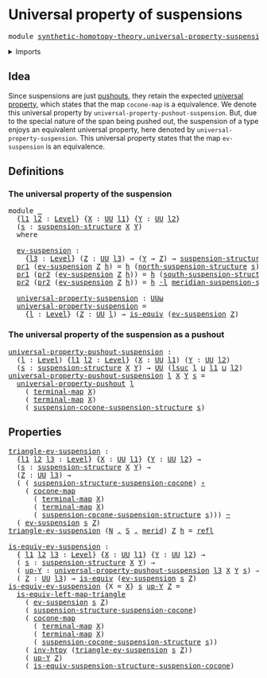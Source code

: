 # Universal property of suspensions

<pre class="Agda"><a id="46" class="Keyword">module</a> <a id="53" href="synthetic-homotopy-theory.universal-property-suspensions.html" class="Module">synthetic-homotopy-theory.universal-property-suspensions</a> <a id="110" class="Keyword">where</a>
</pre>
<details><summary>Imports</summary>

<pre class="Agda"><a id="166" class="Keyword">open</a> <a id="171" class="Keyword">import</a> <a id="178" href="foundation.constant-maps.html" class="Module">foundation.constant-maps</a>
<a id="203" class="Keyword">open</a> <a id="208" class="Keyword">import</a> <a id="215" href="foundation.dependent-pair-types.html" class="Module">foundation.dependent-pair-types</a>
<a id="247" class="Keyword">open</a> <a id="252" class="Keyword">import</a> <a id="259" href="foundation.equivalences.html" class="Module">foundation.equivalences</a>
<a id="283" class="Keyword">open</a> <a id="288" class="Keyword">import</a> <a id="295" href="foundation.function-types.html" class="Module">foundation.function-types</a>
<a id="321" class="Keyword">open</a> <a id="326" class="Keyword">import</a> <a id="333" href="foundation.homotopies.html" class="Module">foundation.homotopies</a>
<a id="355" class="Keyword">open</a> <a id="360" class="Keyword">import</a> <a id="367" href="foundation.identity-types.html" class="Module">foundation.identity-types</a>
<a id="393" class="Keyword">open</a> <a id="398" class="Keyword">import</a> <a id="405" href="foundation.unit-type.html" class="Module">foundation.unit-type</a>
<a id="426" class="Keyword">open</a> <a id="431" class="Keyword">import</a> <a id="438" href="foundation.universe-levels.html" class="Module">foundation.universe-levels</a>
<a id="465" class="Keyword">open</a> <a id="470" class="Keyword">import</a> <a id="477" href="foundation.whiskering-homotopies.html" class="Module">foundation.whiskering-homotopies</a>

<a id="511" class="Keyword">open</a> <a id="516" class="Keyword">import</a> <a id="523" href="synthetic-homotopy-theory.cocones-under-spans.html" class="Module">synthetic-homotopy-theory.cocones-under-spans</a>
<a id="569" class="Keyword">open</a> <a id="574" class="Keyword">import</a> <a id="581" href="synthetic-homotopy-theory.suspension-structures.html" class="Module">synthetic-homotopy-theory.suspension-structures</a>
<a id="629" class="Keyword">open</a> <a id="634" class="Keyword">import</a> <a id="641" href="synthetic-homotopy-theory.universal-property-pushouts.html" class="Module">synthetic-homotopy-theory.universal-property-pushouts</a>
</pre>
</details>

## Idea

Since suspensions are just [pushouts](synthetic-homotopy-theory.pushouts.md),
they retain the expected
[universal property](synthetic-homotopy-theory.universal-property-pushouts.md),
which states that the map `cocone-map` is a equivalence. We denote this
universal property by `universal-property-pushout-suspension`. But, due to the
special nature of the span being pushed out, the suspension of a type enjoys an
equivalent universal property, here denoted by `universal-property-suspension`.
This universal property states that the map `ev-suspension` is an equivalence.

## Definitions

### The universal property of the suspension

<pre class="Agda"><a id="1365" class="Keyword">module</a> <a id="1372" href="synthetic-homotopy-theory.universal-property-suspensions.html#1372" class="Module">_</a>
  <a id="1376" class="Symbol">{</a><a id="1377" href="synthetic-homotopy-theory.universal-property-suspensions.html#1377" class="Bound">l1</a> <a id="1380" href="synthetic-homotopy-theory.universal-property-suspensions.html#1380" class="Bound">l2</a> <a id="1383" class="Symbol">:</a> <a id="1385" href="Agda.Primitive.html#742" class="Postulate">Level</a><a id="1390" class="Symbol">}</a> <a id="1392" class="Symbol">{</a><a id="1393" href="synthetic-homotopy-theory.universal-property-suspensions.html#1393" class="Bound">X</a> <a id="1395" class="Symbol">:</a> <a id="1397" href="Agda.Primitive.html#388" class="Primitive">UU</a> <a id="1400" href="synthetic-homotopy-theory.universal-property-suspensions.html#1377" class="Bound">l1</a><a id="1402" class="Symbol">}</a> <a id="1404" class="Symbol">{</a><a id="1405" href="synthetic-homotopy-theory.universal-property-suspensions.html#1405" class="Bound">Y</a> <a id="1407" class="Symbol">:</a> <a id="1409" href="Agda.Primitive.html#388" class="Primitive">UU</a> <a id="1412" href="synthetic-homotopy-theory.universal-property-suspensions.html#1380" class="Bound">l2</a><a id="1414" class="Symbol">}</a>
  <a id="1418" class="Symbol">(</a><a id="1419" href="synthetic-homotopy-theory.universal-property-suspensions.html#1419" class="Bound">s</a> <a id="1421" class="Symbol">:</a> <a id="1423" href="synthetic-homotopy-theory.suspension-structures.html#2110" class="Function">suspension-structure</a> <a id="1444" href="synthetic-homotopy-theory.universal-property-suspensions.html#1393" class="Bound">X</a> <a id="1446" href="synthetic-homotopy-theory.universal-property-suspensions.html#1405" class="Bound">Y</a><a id="1447" class="Symbol">)</a>
  <a id="1451" class="Keyword">where</a>

  <a id="1460" href="synthetic-homotopy-theory.universal-property-suspensions.html#1460" class="Function">ev-suspension</a> <a id="1474" class="Symbol">:</a>
    <a id="1480" class="Symbol">{</a><a id="1481" href="synthetic-homotopy-theory.universal-property-suspensions.html#1481" class="Bound">l3</a> <a id="1484" class="Symbol">:</a> <a id="1486" href="Agda.Primitive.html#742" class="Postulate">Level</a><a id="1491" class="Symbol">}</a> <a id="1493" class="Symbol">(</a><a id="1494" href="synthetic-homotopy-theory.universal-property-suspensions.html#1494" class="Bound">Z</a> <a id="1496" class="Symbol">:</a> <a id="1498" href="Agda.Primitive.html#388" class="Primitive">UU</a> <a id="1501" href="synthetic-homotopy-theory.universal-property-suspensions.html#1481" class="Bound">l3</a><a id="1503" class="Symbol">)</a> <a id="1505" class="Symbol">→</a> <a id="1507" class="Symbol">(</a><a id="1508" href="synthetic-homotopy-theory.universal-property-suspensions.html#1405" class="Bound">Y</a> <a id="1510" class="Symbol">→</a> <a id="1512" href="synthetic-homotopy-theory.universal-property-suspensions.html#1494" class="Bound">Z</a><a id="1513" class="Symbol">)</a> <a id="1515" class="Symbol">→</a> <a id="1517" href="synthetic-homotopy-theory.suspension-structures.html#2110" class="Function">suspension-structure</a> <a id="1538" href="synthetic-homotopy-theory.universal-property-suspensions.html#1393" class="Bound">X</a> <a id="1540" href="synthetic-homotopy-theory.universal-property-suspensions.html#1494" class="Bound">Z</a>
  <a id="1544" href="foundation.dependent-pair-types.html#603" class="Field">pr1</a> <a id="1548" class="Symbol">(</a><a id="1549" href="synthetic-homotopy-theory.universal-property-suspensions.html#1460" class="Function">ev-suspension</a> <a id="1563" href="synthetic-homotopy-theory.universal-property-suspensions.html#1563" class="Bound">Z</a> <a id="1565" href="synthetic-homotopy-theory.universal-property-suspensions.html#1565" class="Bound">h</a><a id="1566" class="Symbol">)</a> <a id="1568" class="Symbol">=</a> <a id="1570" href="synthetic-homotopy-theory.universal-property-suspensions.html#1565" class="Bound">h</a> <a id="1572" class="Symbol">(</a><a id="1573" href="synthetic-homotopy-theory.suspension-structures.html#2274" class="Function">north-suspension-structure</a> <a id="1600" href="synthetic-homotopy-theory.universal-property-suspensions.html#1419" class="Bound">s</a><a id="1601" class="Symbol">)</a>
  <a id="1605" href="foundation.dependent-pair-types.html#603" class="Field">pr1</a> <a id="1609" class="Symbol">(</a><a id="1610" href="foundation.dependent-pair-types.html#615" class="Field">pr2</a> <a id="1614" class="Symbol">(</a><a id="1615" href="synthetic-homotopy-theory.universal-property-suspensions.html#1460" class="Function">ev-suspension</a> <a id="1629" href="synthetic-homotopy-theory.universal-property-suspensions.html#1629" class="Bound">Z</a> <a id="1631" href="synthetic-homotopy-theory.universal-property-suspensions.html#1631" class="Bound">h</a><a id="1632" class="Symbol">))</a> <a id="1635" class="Symbol">=</a> <a id="1637" href="synthetic-homotopy-theory.universal-property-suspensions.html#1631" class="Bound">h</a> <a id="1639" class="Symbol">(</a><a id="1640" href="synthetic-homotopy-theory.suspension-structures.html#2374" class="Function">south-suspension-structure</a> <a id="1667" href="synthetic-homotopy-theory.universal-property-suspensions.html#1419" class="Bound">s</a><a id="1668" class="Symbol">)</a>
  <a id="1672" href="foundation.dependent-pair-types.html#615" class="Field">pr2</a> <a id="1676" class="Symbol">(</a><a id="1677" href="foundation.dependent-pair-types.html#615" class="Field">pr2</a> <a id="1681" class="Symbol">(</a><a id="1682" href="synthetic-homotopy-theory.universal-property-suspensions.html#1460" class="Function">ev-suspension</a> <a id="1696" href="synthetic-homotopy-theory.universal-property-suspensions.html#1696" class="Bound">Z</a> <a id="1698" href="synthetic-homotopy-theory.universal-property-suspensions.html#1698" class="Bound">h</a><a id="1699" class="Symbol">))</a> <a id="1702" class="Symbol">=</a> <a id="1704" href="synthetic-homotopy-theory.universal-property-suspensions.html#1698" class="Bound">h</a> <a id="1706" href="foundation-core.whiskering-homotopies.html#1637" class="Function Operator">·l</a> <a id="1709" href="synthetic-homotopy-theory.suspension-structures.html#2482" class="Function">meridian-suspension-structure</a> <a id="1739" href="synthetic-homotopy-theory.universal-property-suspensions.html#1419" class="Bound">s</a>

  <a id="1744" href="synthetic-homotopy-theory.universal-property-suspensions.html#1744" class="Function">universal-property-suspension</a> <a id="1774" class="Symbol">:</a> <a id="1776" href="Agda.Primitive.html#512" class="Primitive">UUω</a>
  <a id="1782" href="synthetic-homotopy-theory.universal-property-suspensions.html#1744" class="Function">universal-property-suspension</a> <a id="1812" class="Symbol">=</a>
    <a id="1818" class="Symbol">{</a><a id="1819" href="synthetic-homotopy-theory.universal-property-suspensions.html#1819" class="Bound">l</a> <a id="1821" class="Symbol">:</a> <a id="1823" href="Agda.Primitive.html#742" class="Postulate">Level</a><a id="1828" class="Symbol">}</a> <a id="1830" class="Symbol">(</a><a id="1831" href="synthetic-homotopy-theory.universal-property-suspensions.html#1831" class="Bound">Z</a> <a id="1833" class="Symbol">:</a> <a id="1835" href="Agda.Primitive.html#388" class="Primitive">UU</a> <a id="1838" href="synthetic-homotopy-theory.universal-property-suspensions.html#1819" class="Bound">l</a><a id="1839" class="Symbol">)</a> <a id="1841" class="Symbol">→</a> <a id="1843" href="foundation-core.equivalences.html#1647" class="Function">is-equiv</a> <a id="1852" class="Symbol">(</a><a id="1853" href="synthetic-homotopy-theory.universal-property-suspensions.html#1460" class="Function">ev-suspension</a> <a id="1867" href="synthetic-homotopy-theory.universal-property-suspensions.html#1831" class="Bound">Z</a><a id="1868" class="Symbol">)</a>
</pre>
### The universal property of the suspension as a pushout

<pre class="Agda"><a id="universal-property-pushout-suspension"></a><a id="1942" href="synthetic-homotopy-theory.universal-property-suspensions.html#1942" class="Function">universal-property-pushout-suspension</a> <a id="1980" class="Symbol">:</a>
  <a id="1984" class="Symbol">(</a><a id="1985" href="synthetic-homotopy-theory.universal-property-suspensions.html#1985" class="Bound">l</a> <a id="1987" class="Symbol">:</a> <a id="1989" href="Agda.Primitive.html#742" class="Postulate">Level</a><a id="1994" class="Symbol">)</a> <a id="1996" class="Symbol">{</a><a id="1997" href="synthetic-homotopy-theory.universal-property-suspensions.html#1997" class="Bound">l1</a> <a id="2000" href="synthetic-homotopy-theory.universal-property-suspensions.html#2000" class="Bound">l2</a> <a id="2003" class="Symbol">:</a> <a id="2005" href="Agda.Primitive.html#742" class="Postulate">Level</a><a id="2010" class="Symbol">}</a> <a id="2012" class="Symbol">(</a><a id="2013" href="synthetic-homotopy-theory.universal-property-suspensions.html#2013" class="Bound">X</a> <a id="2015" class="Symbol">:</a> <a id="2017" href="Agda.Primitive.html#388" class="Primitive">UU</a> <a id="2020" href="synthetic-homotopy-theory.universal-property-suspensions.html#1997" class="Bound">l1</a><a id="2022" class="Symbol">)</a> <a id="2024" class="Symbol">(</a><a id="2025" href="synthetic-homotopy-theory.universal-property-suspensions.html#2025" class="Bound">Y</a> <a id="2027" class="Symbol">:</a> <a id="2029" href="Agda.Primitive.html#388" class="Primitive">UU</a> <a id="2032" href="synthetic-homotopy-theory.universal-property-suspensions.html#2000" class="Bound">l2</a><a id="2034" class="Symbol">)</a>
  <a id="2038" class="Symbol">(</a><a id="2039" href="synthetic-homotopy-theory.universal-property-suspensions.html#2039" class="Bound">s</a> <a id="2041" class="Symbol">:</a> <a id="2043" href="synthetic-homotopy-theory.suspension-structures.html#2110" class="Function">suspension-structure</a> <a id="2064" href="synthetic-homotopy-theory.universal-property-suspensions.html#2013" class="Bound">X</a> <a id="2066" href="synthetic-homotopy-theory.universal-property-suspensions.html#2025" class="Bound">Y</a><a id="2067" class="Symbol">)</a> <a id="2069" class="Symbol">→</a> <a id="2071" href="Agda.Primitive.html#388" class="Primitive">UU</a> <a id="2074" class="Symbol">(</a><a id="2075" href="Agda.Primitive.html#931" class="Primitive">lsuc</a> <a id="2080" href="synthetic-homotopy-theory.universal-property-suspensions.html#1985" class="Bound">l</a> <a id="2082" href="Agda.Primitive.html#961" class="Primitive Operator">⊔</a> <a id="2084" href="synthetic-homotopy-theory.universal-property-suspensions.html#1997" class="Bound">l1</a> <a id="2087" href="Agda.Primitive.html#961" class="Primitive Operator">⊔</a> <a id="2089" href="synthetic-homotopy-theory.universal-property-suspensions.html#2000" class="Bound">l2</a><a id="2091" class="Symbol">)</a>
<a id="2093" href="synthetic-homotopy-theory.universal-property-suspensions.html#1942" class="Function">universal-property-pushout-suspension</a> <a id="2131" href="synthetic-homotopy-theory.universal-property-suspensions.html#2131" class="Bound">l</a> <a id="2133" href="synthetic-homotopy-theory.universal-property-suspensions.html#2133" class="Bound">X</a> <a id="2135" href="synthetic-homotopy-theory.universal-property-suspensions.html#2135" class="Bound">Y</a> <a id="2137" href="synthetic-homotopy-theory.universal-property-suspensions.html#2137" class="Bound">s</a> <a id="2139" class="Symbol">=</a>
  <a id="2143" href="synthetic-homotopy-theory.universal-property-pushouts.html#2873" class="Function">universal-property-pushout</a> <a id="2170" href="synthetic-homotopy-theory.universal-property-suspensions.html#2131" class="Bound">l</a>
    <a id="2176" class="Symbol">(</a> <a id="2178" href="foundation.unit-type.html#1085" class="Function">terminal-map</a> <a id="2191" href="synthetic-homotopy-theory.universal-property-suspensions.html#2133" class="Bound">X</a><a id="2192" class="Symbol">)</a>
    <a id="2198" class="Symbol">(</a> <a id="2200" href="foundation.unit-type.html#1085" class="Function">terminal-map</a> <a id="2213" href="synthetic-homotopy-theory.universal-property-suspensions.html#2133" class="Bound">X</a><a id="2214" class="Symbol">)</a>
    <a id="2220" class="Symbol">(</a> <a id="2222" href="synthetic-homotopy-theory.suspension-structures.html#2829" class="Function">suspension-cocone-suspension-structure</a> <a id="2261" href="synthetic-homotopy-theory.universal-property-suspensions.html#2137" class="Bound">s</a><a id="2262" class="Symbol">)</a>
</pre>
## Properties

<pre class="Agda"><a id="triangle-ev-suspension"></a><a id="2292" href="synthetic-homotopy-theory.universal-property-suspensions.html#2292" class="Function">triangle-ev-suspension</a> <a id="2315" class="Symbol">:</a>
  <a id="2319" class="Symbol">{</a><a id="2320" href="synthetic-homotopy-theory.universal-property-suspensions.html#2320" class="Bound">l1</a> <a id="2323" href="synthetic-homotopy-theory.universal-property-suspensions.html#2323" class="Bound">l2</a> <a id="2326" href="synthetic-homotopy-theory.universal-property-suspensions.html#2326" class="Bound">l3</a> <a id="2329" class="Symbol">:</a> <a id="2331" href="Agda.Primitive.html#742" class="Postulate">Level</a><a id="2336" class="Symbol">}</a> <a id="2338" class="Symbol">{</a><a id="2339" href="synthetic-homotopy-theory.universal-property-suspensions.html#2339" class="Bound">X</a> <a id="2341" class="Symbol">:</a> <a id="2343" href="Agda.Primitive.html#388" class="Primitive">UU</a> <a id="2346" href="synthetic-homotopy-theory.universal-property-suspensions.html#2320" class="Bound">l1</a><a id="2348" class="Symbol">}</a> <a id="2350" class="Symbol">{</a><a id="2351" href="synthetic-homotopy-theory.universal-property-suspensions.html#2351" class="Bound">Y</a> <a id="2353" class="Symbol">:</a> <a id="2355" href="Agda.Primitive.html#388" class="Primitive">UU</a> <a id="2358" href="synthetic-homotopy-theory.universal-property-suspensions.html#2323" class="Bound">l2</a><a id="2360" class="Symbol">}</a> <a id="2362" class="Symbol">→</a>
  <a id="2366" class="Symbol">(</a><a id="2367" href="synthetic-homotopy-theory.universal-property-suspensions.html#2367" class="Bound">s</a> <a id="2369" class="Symbol">:</a> <a id="2371" href="synthetic-homotopy-theory.suspension-structures.html#2110" class="Function">suspension-structure</a> <a id="2392" href="synthetic-homotopy-theory.universal-property-suspensions.html#2339" class="Bound">X</a> <a id="2394" href="synthetic-homotopy-theory.universal-property-suspensions.html#2351" class="Bound">Y</a><a id="2395" class="Symbol">)</a> <a id="2397" class="Symbol">→</a>
  <a id="2401" class="Symbol">(</a><a id="2402" href="synthetic-homotopy-theory.universal-property-suspensions.html#2402" class="Bound">Z</a> <a id="2404" class="Symbol">:</a> <a id="2406" href="Agda.Primitive.html#388" class="Primitive">UU</a> <a id="2409" href="synthetic-homotopy-theory.universal-property-suspensions.html#2326" class="Bound">l3</a><a id="2411" class="Symbol">)</a> <a id="2413" class="Symbol">→</a>
  <a id="2417" class="Symbol">(</a> <a id="2419" class="Symbol">(</a> <a id="2421" href="synthetic-homotopy-theory.suspension-structures.html#3155" class="Function">suspension-structure-suspension-cocone</a><a id="2459" class="Symbol">)</a> <a id="2461" href="foundation-core.function-types.html#455" class="Function Operator">∘</a>
    <a id="2467" class="Symbol">(</a> <a id="2469" href="synthetic-homotopy-theory.cocones-under-spans.html#5140" class="Function">cocone-map</a>
      <a id="2486" class="Symbol">(</a> <a id="2488" href="foundation.unit-type.html#1085" class="Function">terminal-map</a> <a id="2501" href="synthetic-homotopy-theory.universal-property-suspensions.html#2339" class="Bound">X</a><a id="2502" class="Symbol">)</a>
      <a id="2510" class="Symbol">(</a> <a id="2512" href="foundation.unit-type.html#1085" class="Function">terminal-map</a> <a id="2525" href="synthetic-homotopy-theory.universal-property-suspensions.html#2339" class="Bound">X</a><a id="2526" class="Symbol">)</a>
      <a id="2534" class="Symbol">(</a> <a id="2536" href="synthetic-homotopy-theory.suspension-structures.html#2829" class="Function">suspension-cocone-suspension-structure</a> <a id="2575" href="synthetic-homotopy-theory.universal-property-suspensions.html#2367" class="Bound">s</a><a id="2576" class="Symbol">)))</a> <a id="2580" href="foundation-core.homotopies.html#2717" class="Function Operator">~</a>
  <a id="2584" class="Symbol">(</a> <a id="2586" href="synthetic-homotopy-theory.universal-property-suspensions.html#1460" class="Function">ev-suspension</a> <a id="2600" href="synthetic-homotopy-theory.universal-property-suspensions.html#2367" class="Bound">s</a> <a id="2602" href="synthetic-homotopy-theory.universal-property-suspensions.html#2402" class="Bound">Z</a><a id="2603" class="Symbol">)</a>
<a id="2605" href="synthetic-homotopy-theory.universal-property-suspensions.html#2292" class="Function">triangle-ev-suspension</a> <a id="2628" class="Symbol">(</a><a id="2629" href="synthetic-homotopy-theory.universal-property-suspensions.html#2629" class="Bound">N</a> <a id="2631" href="foundation.dependent-pair-types.html#689" class="InductiveConstructor Operator">,</a> <a id="2633" href="synthetic-homotopy-theory.universal-property-suspensions.html#2633" class="Bound">S</a> <a id="2635" href="foundation.dependent-pair-types.html#689" class="InductiveConstructor Operator">,</a> <a id="2637" href="synthetic-homotopy-theory.universal-property-suspensions.html#2637" class="Bound">merid</a><a id="2642" class="Symbol">)</a> <a id="2644" href="synthetic-homotopy-theory.universal-property-suspensions.html#2644" class="Bound">Z</a> <a id="2646" href="synthetic-homotopy-theory.universal-property-suspensions.html#2646" class="Bound">h</a> <a id="2648" class="Symbol">=</a> <a id="2650" href="foundation-core.identity-types.html#1922" class="InductiveConstructor">refl</a>

<a id="is-equiv-ev-suspension"></a><a id="2656" href="synthetic-homotopy-theory.universal-property-suspensions.html#2656" class="Function">is-equiv-ev-suspension</a> <a id="2679" class="Symbol">:</a>
  <a id="2683" class="Symbol">{</a> <a id="2685" href="synthetic-homotopy-theory.universal-property-suspensions.html#2685" class="Bound">l1</a> <a id="2688" href="synthetic-homotopy-theory.universal-property-suspensions.html#2688" class="Bound">l2</a> <a id="2691" href="synthetic-homotopy-theory.universal-property-suspensions.html#2691" class="Bound">l3</a> <a id="2694" class="Symbol">:</a> <a id="2696" href="Agda.Primitive.html#742" class="Postulate">Level</a><a id="2701" class="Symbol">}</a> <a id="2703" class="Symbol">{</a><a id="2704" href="synthetic-homotopy-theory.universal-property-suspensions.html#2704" class="Bound">X</a> <a id="2706" class="Symbol">:</a> <a id="2708" href="Agda.Primitive.html#388" class="Primitive">UU</a> <a id="2711" href="synthetic-homotopy-theory.universal-property-suspensions.html#2685" class="Bound">l1</a><a id="2713" class="Symbol">}</a> <a id="2715" class="Symbol">{</a><a id="2716" href="synthetic-homotopy-theory.universal-property-suspensions.html#2716" class="Bound">Y</a> <a id="2718" class="Symbol">:</a> <a id="2720" href="Agda.Primitive.html#388" class="Primitive">UU</a> <a id="2723" href="synthetic-homotopy-theory.universal-property-suspensions.html#2688" class="Bound">l2</a><a id="2725" class="Symbol">}</a> <a id="2727" class="Symbol">→</a>
  <a id="2731" class="Symbol">(</a> <a id="2733" href="synthetic-homotopy-theory.universal-property-suspensions.html#2733" class="Bound">s</a> <a id="2735" class="Symbol">:</a> <a id="2737" href="synthetic-homotopy-theory.suspension-structures.html#2110" class="Function">suspension-structure</a> <a id="2758" href="synthetic-homotopy-theory.universal-property-suspensions.html#2704" class="Bound">X</a> <a id="2760" href="synthetic-homotopy-theory.universal-property-suspensions.html#2716" class="Bound">Y</a><a id="2761" class="Symbol">)</a> <a id="2763" class="Symbol">→</a>
  <a id="2767" class="Symbol">(</a> <a id="2769" href="synthetic-homotopy-theory.universal-property-suspensions.html#2769" class="Bound">up-Y</a> <a id="2774" class="Symbol">:</a> <a id="2776" href="synthetic-homotopy-theory.universal-property-suspensions.html#1942" class="Function">universal-property-pushout-suspension</a> <a id="2814" href="synthetic-homotopy-theory.universal-property-suspensions.html#2691" class="Bound">l3</a> <a id="2817" href="synthetic-homotopy-theory.universal-property-suspensions.html#2704" class="Bound">X</a> <a id="2819" href="synthetic-homotopy-theory.universal-property-suspensions.html#2716" class="Bound">Y</a> <a id="2821" href="synthetic-homotopy-theory.universal-property-suspensions.html#2733" class="Bound">s</a><a id="2822" class="Symbol">)</a> <a id="2824" class="Symbol">→</a>
  <a id="2828" class="Symbol">(</a> <a id="2830" href="synthetic-homotopy-theory.universal-property-suspensions.html#2830" class="Bound">Z</a> <a id="2832" class="Symbol">:</a> <a id="2834" href="Agda.Primitive.html#388" class="Primitive">UU</a> <a id="2837" href="synthetic-homotopy-theory.universal-property-suspensions.html#2691" class="Bound">l3</a><a id="2839" class="Symbol">)</a> <a id="2841" class="Symbol">→</a> <a id="2843" href="foundation-core.equivalences.html#1647" class="Function">is-equiv</a> <a id="2852" class="Symbol">(</a><a id="2853" href="synthetic-homotopy-theory.universal-property-suspensions.html#1460" class="Function">ev-suspension</a> <a id="2867" href="synthetic-homotopy-theory.universal-property-suspensions.html#2733" class="Bound">s</a> <a id="2869" href="synthetic-homotopy-theory.universal-property-suspensions.html#2830" class="Bound">Z</a><a id="2870" class="Symbol">)</a>
<a id="2872" href="synthetic-homotopy-theory.universal-property-suspensions.html#2656" class="Function">is-equiv-ev-suspension</a> <a id="2895" class="Symbol">{</a><a id="2896" class="Argument">X</a> <a id="2898" class="Symbol">=</a> <a id="2900" href="synthetic-homotopy-theory.universal-property-suspensions.html#2900" class="Bound">X</a><a id="2901" class="Symbol">}</a> <a id="2903" href="synthetic-homotopy-theory.universal-property-suspensions.html#2903" class="Bound">s</a> <a id="2905" href="synthetic-homotopy-theory.universal-property-suspensions.html#2905" class="Bound">up-Y</a> <a id="2910" href="synthetic-homotopy-theory.universal-property-suspensions.html#2910" class="Bound">Z</a> <a id="2912" class="Symbol">=</a>
  <a id="2916" href="foundation-core.equivalences.html#9806" class="Function">is-equiv-left-map-triangle</a>
    <a id="2947" class="Symbol">(</a> <a id="2949" href="synthetic-homotopy-theory.universal-property-suspensions.html#1460" class="Function">ev-suspension</a> <a id="2963" href="synthetic-homotopy-theory.universal-property-suspensions.html#2903" class="Bound">s</a> <a id="2965" href="synthetic-homotopy-theory.universal-property-suspensions.html#2910" class="Bound">Z</a><a id="2966" class="Symbol">)</a>
    <a id="2972" class="Symbol">(</a> <a id="2974" href="synthetic-homotopy-theory.suspension-structures.html#3155" class="Function">suspension-structure-suspension-cocone</a><a id="3012" class="Symbol">)</a>
    <a id="3018" class="Symbol">(</a> <a id="3020" href="synthetic-homotopy-theory.cocones-under-spans.html#5140" class="Function">cocone-map</a>
      <a id="3037" class="Symbol">(</a> <a id="3039" href="foundation.unit-type.html#1085" class="Function">terminal-map</a> <a id="3052" href="synthetic-homotopy-theory.universal-property-suspensions.html#2900" class="Bound">X</a><a id="3053" class="Symbol">)</a>
      <a id="3061" class="Symbol">(</a> <a id="3063" href="foundation.unit-type.html#1085" class="Function">terminal-map</a> <a id="3076" href="synthetic-homotopy-theory.universal-property-suspensions.html#2900" class="Bound">X</a><a id="3077" class="Symbol">)</a>
      <a id="3085" class="Symbol">(</a> <a id="3087" href="synthetic-homotopy-theory.suspension-structures.html#2829" class="Function">suspension-cocone-suspension-structure</a> <a id="3126" href="synthetic-homotopy-theory.universal-property-suspensions.html#2903" class="Bound">s</a><a id="3127" class="Symbol">))</a>
    <a id="3134" class="Symbol">(</a> <a id="3136" href="foundation-core.homotopies.html#3079" class="Function">inv-htpy</a> <a id="3145" class="Symbol">(</a><a id="3146" href="synthetic-homotopy-theory.universal-property-suspensions.html#2292" class="Function">triangle-ev-suspension</a> <a id="3169" href="synthetic-homotopy-theory.universal-property-suspensions.html#2903" class="Bound">s</a> <a id="3171" href="synthetic-homotopy-theory.universal-property-suspensions.html#2910" class="Bound">Z</a><a id="3172" class="Symbol">))</a>
    <a id="3179" class="Symbol">(</a> <a id="3181" href="synthetic-homotopy-theory.universal-property-suspensions.html#2905" class="Bound">up-Y</a> <a id="3186" href="synthetic-homotopy-theory.universal-property-suspensions.html#2910" class="Bound">Z</a><a id="3187" class="Symbol">)</a>
    <a id="3193" class="Symbol">(</a> <a id="3195" href="synthetic-homotopy-theory.suspension-structures.html#3749" class="Function">is-equiv-suspension-structure-suspension-cocone</a><a id="3242" class="Symbol">)</a>
</pre>